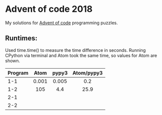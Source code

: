 # Advent of code 2018

My solutions for [Advent of code](https://adventofcode.com/2018) programming puzzles.


## Runtimes:
Used time.time() to measure the time difference in seconds.
Running CPython via terminal and Atom took the same time, so values for Atom are shown.

| Program  | Atom     | pypy3   | Atom/pypy3 |
| -------- | :------: | :-----: | :--------: |
| 1-1      | 0.001    | 0.005   | 0.2        |
| 1-2      | 105      | 4.4     | 25.9       |
| 2-1      |     |    |     |
| 2-2      |     |    |     |
